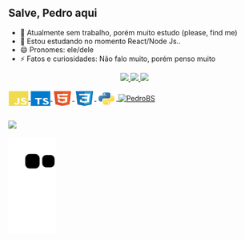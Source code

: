 ## Salve, Pedro aqui


- 🔭 Atualmente sem trabalho, porém muito estudo (please, find me)
- 🌱 Estou estudando no momento React/Node Js..
- 😄 Pronomes: ele/dele
- ⚡ Fatos e curiosidades: Não falo muito, porém penso muito

<div align="center">
  <a href="https://github.com/PedroJuri">
  <img height="180rem" src="https://github-readme-stats.vercel.app/api?username=PedroJuri&theme=neon&show_icons=true&hide_border=true&count_private=true"/>
  <img height="180rem" src="https://github-readme-stats.vercel.app/api/top-langs/?username=PedroJuri&theme=neon&show_icons=true&hide_border=true&layout=compact"/>
  <img height="325rem" src="https://github-readme-streak-stats.herokuapp.com/?user=PedroJuri&theme=neon&hide_border=true"/> 
</div>
  
<div style="display: inline_block"><br>
  <img align="center" alt="PedroJS" height="30" width="40" src="https://raw.githubusercontent.com/devicons/devicon/master/icons/javascript/javascript-plain.svg">
  <img align="center" alt="PedroTS" height="30" width="40" src="https://raw.githubusercontent.com/devicons/devicon/master/icons/typescript/typescript-plain.svg">
  <img align="center" alt="PedroNonCode" height="30" width="40" src="https://raw.githubusercontent.com/devicons/devicon/master/icons/html5/html5-original.svg">
  <img align="center" alt="PedroStyle" height="30" width="40" src="https://raw.githubusercontent.com/devicons/devicon/master/icons/css3/css3-original.svg">
  <img align="center" alt="PedroPy" height="30" width="40" src="https://raw.githubusercontent.com/devicons/devicon/master/icons/python/python-original.svg">
  <img align="center" alt="PedroBS" height="30" width="40" src="https://cdn.jsdelivr.net/gh/devicons/devicon/icons/bootstrap/bootstrap-plain.svg">
</div>
  
  ##
  
<div>
  <a href="https://instagram.com/21.ph__" target="_blank"><img src="https://img.shields.io/badge/-Instagram-%23E4405F?style=for-the-badge&logo=instagram&logoColor=white" target="_blank"></a>
</div>
  
  ![Snake animation](https://github.com/PedroJuri/PedroJuri/blob/output/github-contribution-grid-snake.svg)
